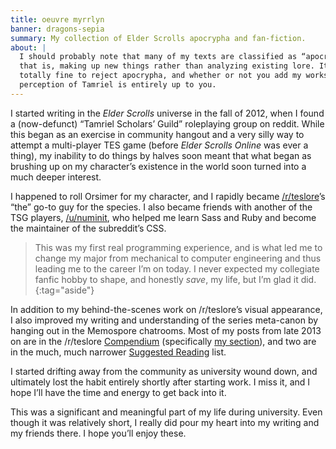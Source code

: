 ```yaml
---
title: oeuvre myrrlyn
banner: dragons-sepia
summary: My collection of Elder Scrolls apocrypha and fan-fiction.
about: |
  I should probably note that many of my texts are classified as “apocryphal”,
  that is, making up new things rather than analyzing existing lore. It’s
  totally fine to reject apocrypha, and whether or not you add my works to your
  perception of Tamriel is entirely up to you.
---
```


I started writing in the *Elder Scrolls* universe in the fall of 2012, when I
found a (now-defunct) “Tamriel Scholars’ Guild” roleplaying group on reddit.
While this began as an exercise in community hangout and a very silly way to
attempt a multi-player TES game (before *Elder Scrolls Online* was ever a
thing), my inability to do things by halves soon meant that what began as
brushing up on my character’s existence in the world soon turned into a much
deeper interest.

I happened to roll Orsimer for my character, and I rapidly became [/r/teslore]’s
“the” go-to guy for the species. I also became friends with another of the TSG
players, [/u/numinit], who helped me learn Sass and Ruby and become the
maintainer of the subreddit’s CSS.

> This was my first real programming experience, and is what led me to change my
> major from mechanical to computer engineering and thus leading me to the
> career I’m on today. I never expected my collegiate fanfic hobby to shape, and
> honestly *save*, my life, but I’m glad it did.
{:tag="aside"}

In addition to my behind-the-scenes work on /r/teslore’s visual appearance, I
also improved my writing and understanding of the series meta-canon by hanging
out in the Memospore chatrooms. Most of my posts from late 2013 on are in the
/r/teslore [Compendium] (specifically [my section]), and two are in the much,
much narrower [Suggested Reading] list.

I started drifting away from the community as university wound down, and
ultimately lost the habit entirely shortly after starting work. I miss it, and I
hope I’ll have the time and energy to get back into it.

This was a significant and meaningful part of my life during university. Even
though it was relatively short, I really did pour my heart into my writing and
my friends there. I hope you’ll enjoy these.

[Compendium]: //old.reddit.com/r/teslore/w/archive
[Suggested Reading]: /old.reddit.com/r/teslore/w/suggestedreading
[my section]: //old.reddit.com/r/teslore/wiki/compilationauthor#wiki_myrrlyn
[/r/teslore]: //old.reddit.com/r/teslore
[/u/numinit]: //old.reddit.com/u/numinit
